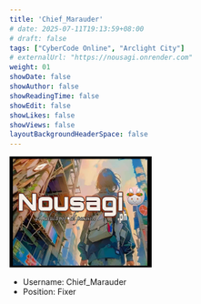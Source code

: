 ```yaml
---
title: 'Chief_Marauder'
# date: 2025-07-11T19:13:59+08:00
# draft: false
tags: ["CyberCode Online", "Arclight City"]
# externalUrl: "https://nousagi.onrender.com"
weight: 01
showDate: false
showAuthor: false
showReadingTime: false
showEdit: false
showLikes: false
showViews: false
layoutBackgroundHeaderSpace: false
---
```


<img src="feature.jpg" width="250">

- Username: Chief_Marauder
- Position: Fixer
